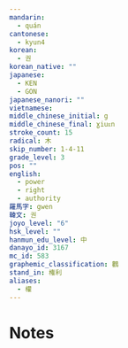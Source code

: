 ```yaml
---
mandarin:
  - quán
cantonese:
  - kyun4
korean:
  - 권
korean_native: ""
japanese:
  - KEN
  - GON
japanese_nanori: ""
vietnamese:
middle_chinese_initial: g
middle_chinese_final: ɣiuᴇn
stroke_count: 15
radical: 木
skip_number: 1-4-11
grade_level: 3
pos: ""
english:
  - power
  - right
  - authority
羅馬字: gwen
韓文: 권
joyo_level: "6"
hsk_level: ""
hanmun_edu_level: 中
danayo_id: 3167
mc_id: 583
graphemic_classification: 鸛
stand_in: 権利
aliases:
  - 權
---
```


# Notes
